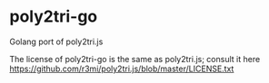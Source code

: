 # poly2tri-go

Golang port of poly2tri.js

The license of poly2tri-go is the same as poly2tri.js; consult it here https://github.com/r3mi/poly2tri.js/blob/master/LICENSE.txt
